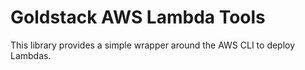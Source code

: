 # Goldstack AWS Lambda Tools

This library provides a simple wrapper around the AWS CLI to deploy Lambdas.

